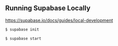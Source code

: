 ## Running Supabase Locally

https://supabase.io/docs/guides/local-development

```bash
$ supabase init

$ supabase start
```
